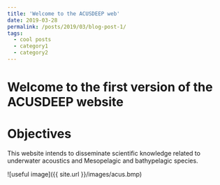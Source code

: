 ```yaml
---
title: 'Welcome to the ACUSDEEP web'
date: 2019-03-28
permalink: /posts/2019/03/blog-post-1/
tags:
  - cool posts
  - category1
  - category2
---
```




Welcome to the first version of the ACUSDEEP website
======

Objectives
======

This website intends to disseminate scientific knowledge related to underwater acoustics and Mesopelagic and bathypelagic species.


![useful image]({{ site.url }}/images/acus.bmp)
